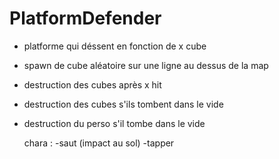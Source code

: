 # PlatformDefender
- platforme qui déssent en fonction de x cube
- spawn de cube aléatoire sur une ligne au dessus de la map
- destruction des cubes après x hit
- destruction des cubes s'ils tombent dans le vide
- destruction du perso s'il tombe dans le vide


  chara :
  -saut (impact au sol)
  -tapper
  
